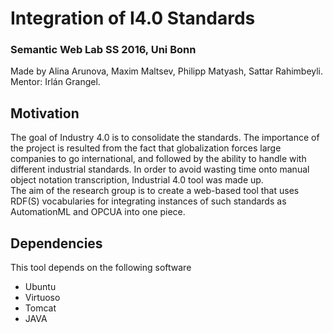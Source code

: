 # Integration of I4.0 Standards
### Semantic Web Lab SS 2016, Uni Bonn

Made by Alina Arunova, Maxim Maltsev, Philipp Matyash, Sattar Rahimbeyli.
Mentor: Irlán Grangel.

## Motivation
The goal of Industry 4.0 is to consolidate the standards. The importance of the project is resulted from the fact that globalization forces large companies to go international, and followed by the ability to handle with different industrial standards. In order to avoid wasting time onto manual object notation transcription, Industrial 4.0 tool was made up.	
The aim of the research group is to create a web-based tool that uses RDF(S) vocabularies for integrating instances of such standards as AutomationML and OPCUA into one piece.

## Dependencies
This tool depends on the following software

* Ubuntu
* Virtuoso
* Tomcat
* JAVA